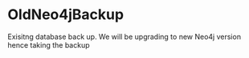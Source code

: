 # OldNeo4jBackup
Exisitng database back up. We will be upgrading to new Neo4j version hence taking the backup
